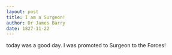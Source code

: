 ```yaml
---
layout: post
title: I am a Surgeon!
author: Dr James Barry
date: 1827-11-22
---
```


today was a good day. I was promoted to Surgeon to the Forces!
